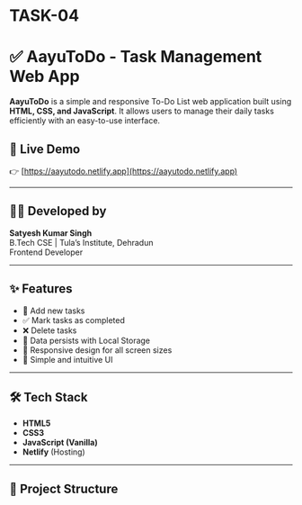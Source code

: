 # TASK-04

# ✅ AayuToDo - Task Management Web App

**AayuToDo** is a simple and responsive To-Do List web application built using **HTML, CSS, and JavaScript**. It allows users to manage their daily tasks efficiently with an easy-to-use interface.

## 🔗 Live Demo
👉 [https://aayutodo.netlify.app](https://aayutodo.netlify.app)

---

## 👨‍💻 Developed by
**Satyesh Kumar Singh**  
B.Tech CSE | Tula’s Institute, Dehradun  
Frontend Developer

---

## ✨ Features

- 📝 Add new tasks
- ✅ Mark tasks as completed
- ❌ Delete tasks
- 💾 Data persists with Local Storage
- 📱 Responsive design for all screen sizes
- 🎨 Simple and intuitive UI

---

## 🛠 Tech Stack

- **HTML5**
- **CSS3**
- **JavaScript (Vanilla)**
- **Netlify** (Hosting)

---

## 📁 Project Structure


